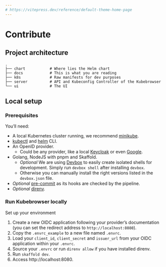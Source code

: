 ```yaml
---
# https://vitepress.dev/reference/default-theme-home-page
---
```


# Contribute

## Project architecture

```
.
├── chart           # Where lies the Helm chart
├── docs            # This is what you are reading
├── k8s             # Raw manifests for dev purposes
├── server          # API and Kubeconfig Controller of the Kubebrowser
└── ui              # The UI
```

## Local setup

### Prerequisites

You’ll need:

- A local Kubernetes cluster running, we recommend [minikube](https://minikube.sigs.k8s.io/docs/).
- [kubectl](https://kubernetes.io/docs/reference/kubectl/) and [helm](https://helm.sh/docs/intro/install/) CLI.
- An OpenID provider.
  - Could be any provider, like a local [Keycloak](https://www.keycloak.org/securing-apps/oidc-layers) or even [Google](https://developers.google.com/identity/openid-connect/openid-connect).
- Golang, NodeJS with pnpm and Skaffold.
  - *Optional* We are using [Devbox](https://www.jetify.com/docs/devbox/) to easily create isolated shells for development. Simply run `devbox shell` after installing `devbox`.
  - Otherwise you can manually install the right versions listed in the `devbox.json` file.
- *Optional* [pre-commit](https://pre-commit.com/) as its hooks are checked by the pipeline.
- *Optional* [direnv](https://direnv.net/).

### Run Kubebrowser locally

Set up your environment
1. Create a new OIDC application following your provider’s documentation (you can set the redirect address to `http://localhost:8080`).
1. Copy the `.envrc_example` to a new file named `.envrc`.
1. Load your `client_id`, `client_secret` and `issuer_url` from your OIDC application within your `.envrc`.
1. Source your `.envrc` or run `direnv allow` if you have installed direnv.
1. Run `skaffold dev`.
1. Access http://localhost:8080.

